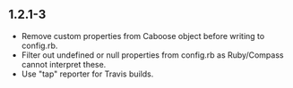 1.2.1-3
------------------
- Remove custom properties from Caboose object before writing to config.rb.
- Filter out undefined or null properties from config.rb as Ruby/Compass cannot interpret these.
- Use "tap" reporter for Travis builds.
